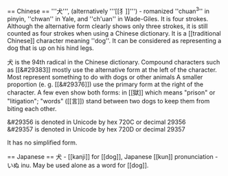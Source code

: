 == Chinese ==
'''&#29356;''', (alternatively '''[[&#29357;]]''') - romanized ''chuan<sup>3</sup>'' in pinyin, ''chwan'' in Yale, and ''ch'uan'' in Wade-Giles.  It is four strokes.  Although the alternative form clearly shows only three strokes, it is still counted as four strokes when using a Chinese dictionary.  It is a [[traditional Chinese]] character meaning ''dog''.  It can be considered as representing a dog that is up on his hind legs.

&#29356; is the 94th radical in the Chinese dictionary.  Compound characters such as [[&#29383]] mostly use the alternative form at the left of the character.  Most represent something to do with dogs or other animals A smaller proportion (e. g. [[&#29376]]) use the primary form at the right of the character.  A few even show both forms: in [[&#29508;]] which means "prison" or "litigation"; "words" ([[&#35328;]])  stand between two dogs to keep them from biting each other.

&#29356 is denoted in Unicode by hex 720C or decimal 29356 <br>
&#29357 is denoted in Unicode by hex 720D or decimal 29357

It has no simplified form.

== Japanese ==
犬 - [[kanji]] for [[dog]], Japanese [[kun]] pronunciation - いぬ inu.
May be used alone as a word for [[dog]].